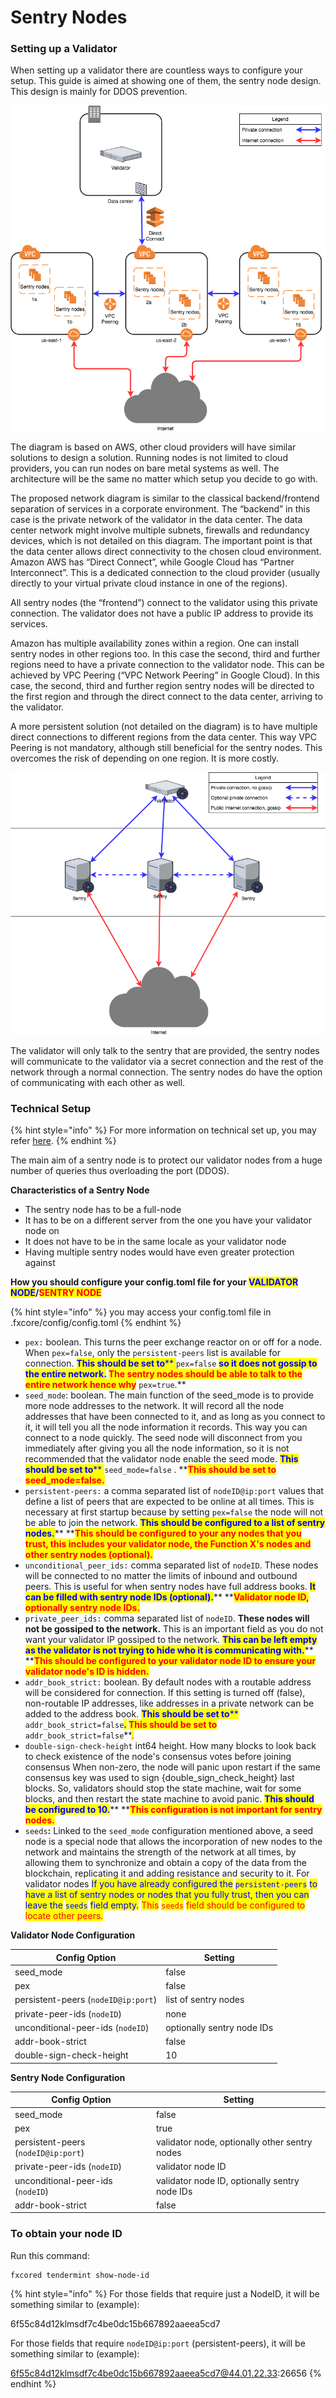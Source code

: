 # Sentry Nodes

### Setting up a Validator <a href="#setting-up-a-validator" id="setting-up-a-validator"></a>

When setting up a validator there are countless ways to configure your setup. This guide is aimed at showing one of them, the sentry node design. This design is mainly for DDOS prevention.

![](<../.gitbook/assets/Sentry nodes picture (2) (1).png>)

The diagram is based on AWS, other cloud providers will have similar solutions to design a solution. Running nodes is not limited to cloud providers, you can run nodes on bare metal systems as well. The architecture will be the same no matter which setup you decide to go with.

The proposed network diagram is similar to the classical backend/frontend separation of services in a corporate environment. The “backend” in this case is the private network of the validator in the data center. The data center network might involve multiple subnets, firewalls and redundancy devices, which is not detailed on this diagram. The important point is that the data center allows direct connectivity to the chosen cloud environment. Amazon AWS has “Direct Connect”, while Google Cloud has “Partner Interconnect”. This is a dedicated connection to the cloud provider (usually directly to your virtual private cloud instance in one of the regions).

All sentry nodes (the “frontend”) connect to the validator using this private connection. The validator does not have a public IP address to provide its services.

Amazon has multiple availability zones within a region. One can install sentry nodes in other regions too. In this case the second, third and further regions need to have a private connection to the validator node. This can be achieved by VPC Peering (“VPC Network Peering” in Google Cloud). In this case, the second, third and further region sentry nodes will be directed to the first region and through the direct connect to the data center, arriving to the validator.

A more persistent solution (not detailed on the diagram) is to have multiple direct connections to different regions from the data center. This way VPC Peering is not mandatory, although still beneficial for the sentry nodes. This overcomes the risk of depending on one region. It is more costly.

![](<../.gitbook/assets/image (11) (1).png>)

The validator will only talk to the sentry that are provided, the sentry nodes will communicate to the validator via a secret connection and the rest of the network through a normal connection. The sentry nodes do have the option of communicating with each other as well.

### Technical Setup

{% hint style="info" %}
For more information on technical set up, you may refer [here](https://docs.tendermint.com/master/nodes/validators.html).
{% endhint %}

The main aim of a sentry node is to protect our validator nodes from a huge number of queries thus overloading the port (DDOS).

**Characteristics of a Sentry Node**

* The sentry node has to be a full-node
* It has to be on a different server from the one you have your validator node on
* It does not have to be in the same locale as your validator node
* Having multiple sentry nodes would have even greater protection against

**How you should configure your config.toml file for your **<mark style="color:blue;">**VALIDATOR NODE**</mark>**/**<mark style="color:red;">**SENTRY NODE**</mark>

{% hint style="info" %}
you may access your config.toml file in .fxcore/config/config.toml
{% endhint %}

* `pex:` boolean. This turns the peer exchange reactor on or off for a node. When `pex=false`, only the `persistent-peers` list is available for connection. <mark style="color:blue;">**This should be set to**</mark><mark style="color:blue;">** **</mark><mark style="color:blue;">**`pex=false`**</mark><mark style="color:blue;">** **</mark><mark style="color:blue;">**so it does not gossip to the entire network**</mark><mark style="color:blue;">.</mark> <mark style="color:red;">**The sentry nodes should be able to talk to the entire network hence why**</mark><mark style="color:red;">** **</mark><mark style="color:red;">**`pex=true`**</mark><mark style="color:red;">**.**</mark>
* `seed_mode`: boolean. The main function of the seed\_mode is to provide more node addresses to the network. It will record all the node addresses that have been connected to it, and as long as you connect to it, it will tell you all the node information it records. This way you can connect to a node quickly. The seed node will disconnect from you immediately after giving you all the node information, so it is not recommended that the validator node enable the seed mode.  <mark style="color:blue;">**This should be set to**</mark><mark style="color:blue;">** **</mark><mark style="color:blue;">**`seed_mode=false`**</mark><mark style="color:blue;">** **</mark><mark style="color:blue;">**.**</mark>** **<mark style="color:red;">**This should be set to seed\_mode=false.**</mark>
* `persistent-peers:` a comma separated list of `nodeID@ip:port` values that define a list of peers that are expected to be online at all times. This is necessary at first startup because by setting `pex=false` the node will not be able to join the network. <mark style="color:blue;">**This should be configured to a list of sentry nodes.**</mark>** **<mark style="color:red;">**This should be configured to your any nodes that you trust, this includes your validator node, the Function X's nodes and other sentry nodes (optional).**</mark>
* `unconditional_peer_ids:` comma separated list of `nodeID`. These nodes will be connected to no matter the limits of inbound and outbound peers. This is useful for when sentry nodes have full address books. <mark style="color:blue;">**It can be filled with sentry node IDs (optional).**</mark>** **<mark style="color:red;">**Validator node ID, optionally sentry node IDs.**</mark>
* `private_peer_ids:` comma separated list of `nodeID`. **These nodes will not be gossiped to the network.** This is an important field as you do not want your validator IP gossiped to the network. <mark style="color:blue;">**This can be left empty as the validator is not trying to hide who it is communicating with.**</mark>** **<mark style="color:red;">**This should be configured to your validator node ID to ensure your validator node's ID is hidden.**</mark>
* `addr_book_strict:` boolean. By default nodes with a routable address will be considered for connection. If this setting is turned off (false), non-routable IP addresses, like addresses in a private network can be added to the address book. <mark style="color:blue;">**This should be set to**</mark><mark style="color:blue;">** **</mark><mark style="color:blue;">**`addr_book_strict=false`**</mark><mark style="color:blue;">.</mark> <mark style="color:red;">**This should be set to**</mark><mark style="color:red;">** **</mark><mark style="color:red;">**`addr_book_strict=false`**</mark><mark style="color:red;">.</mark>
* `double-sign-check-height` int64 height. How many blocks to look back to check existence of the node's consensus votes before joining consensus When non-zero, the node will panic upon restart if the same consensus key was used to sign {double\_sign\_check\_height} last blocks. So, validators should stop the state machine, wait for some blocks, and then restart the state machine to avoid panic. <mark style="color:blue;">**This should be configured to 10.**</mark>** **<mark style="color:red;">**This configuration is not important for sentry nodes.**</mark>
* `seeds`**:** Linked to the `seed_mode` configuration mentioned above, a seed node is a special node that allows the incorporation of new nodes to the network and maintains the strength of the network at all times, by allowing them to synchronize and obtain a copy of the data from the blockchain, replicating it and adding resistance and security to it. For validator nodes <mark style="color:blue;">If you have already configured the</mark> <mark style="color:blue;"></mark><mark style="color:blue;">`persistent-peers`</mark> <mark style="color:blue;"></mark><mark style="color:blue;">to have a list of sentry nodes or nodes that you fully trust, then you can leave the</mark> <mark style="color:blue;"></mark><mark style="color:blue;">`seeds`</mark> <mark style="color:blue;"></mark><mark style="color:blue;">field empty.</mark> <mark style="color:red;">This</mark> <mark style="color:red;"></mark><mark style="color:red;">`seeds`</mark> <mark style="color:red;"></mark><mark style="color:red;">field should be configured to locate other peers.</mark>

**Validator Node Configuration**

| Config Option                       | Setting                    |
| ----------------------------------- | -------------------------- |
| seed\_mode                          | false                      |
| pex                                 | false                      |
| persistent-peers (`nodeID@ip:port`) | list of sentry nodes       |
| private-peer-ids (`nodeID`)         | none                       |
| unconditional-peer-ids (`nodeID`)   | optionally sentry node IDs |
| addr-book-strict                    | false                      |
| double-sign-check-height            | 10                         |

**Sentry Node Configuration**

| Config Option                       | Setting                                       |
| ----------------------------------- | --------------------------------------------- |
| seed\_mode                          | false                                         |
| pex                                 | true                                          |
| persistent-peers (`nodeID@ip:port`) | validator node, optionally other sentry nodes |
| private-peer-ids (`nodeID`)         | validator node ID                             |
| unconditional-peer-ids (`nodeID`)   | validator node ID, optionally sentry node IDs |
| addr-book-strict                    | false                                         |

### To obtain your node ID

Run this command:

```
fxcored tendermint show-node-id
```

{% hint style="info" %}
For those fields that require just a NodeID, it will be something similar to (example):

6f55c84d12klmsdf7c4be0dc15b667892aaeea5cd7

For those fields that require `nodeID@ip:port` (persistent-peers), it will be something similar to (example):

6f55c84d12klmsdf7c4be0dc15b667892aaeea5cd7@44.01.22.33:26656
{% endhint %}
